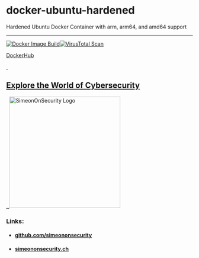 # docker-ubuntu-hardened
Hardened Ubuntu Docker Container with arm, arm64, and amd64 support 

---------------------------
[![Docker Image Build](https://github.com/simeononsecurity/docker-ubuntu-hardened/actions/workflows/docker-image.yml/badge.svg)](https://github.com/simeononsecurity/docker-ubuntu-hardened/actions/workflows/docker-image.yml)[![VirusTotal Scan](https://github.com/simeononsecurity/docker-ubuntu-hardened/actions/workflows/virustotal.yml/badge.svg)](https://github.com/simeononsecurity/docker-ubuntu-hardened/actions/workflows/virustotal.yml)

[DockerHub](https://hub.docker.com/r/simeononsecurity/docker-ubuntu-hardened)

<a href="https://simeononsecurity.ch" target="_blank" rel="noopener noreferrer">
  <h2>Explore the World of Cybersecurity</h2>
</a>
<a href="https://simeononsecurity.ch" target="_blank" rel="noopener noreferrer">
  <img src="https://simeononsecurity.ch/img/banner.png" alt="SimeonOnSecurity Logo" width="300" height="300">
</a>

### Links:
- #### [github.com/simeononsecurity](https://github.com/simeononsecurity)
- #### [simeononsecurity.ch](https://simeononsecurity.ch)
